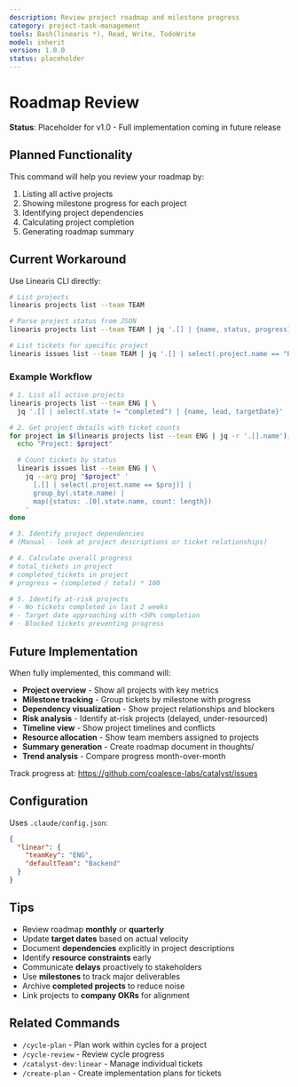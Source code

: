 ```yaml
---
description: Review project roadmap and milestone progress
category: project-task-management
tools: Bash(linearis *), Read, Write, TodoWrite
model: inherit
version: 1.0.0
status: placeholder
---
```


# Roadmap Review

**Status**: Placeholder for v1.0 - Full implementation coming in future release

## Planned Functionality

This command will help you review your roadmap by:

1. Listing all active projects
2. Showing milestone progress for each project
3. Identifying project dependencies
4. Calculating project completion
5. Generating roadmap summary

## Current Workaround

Use Linearis CLI directly:

```bash
# List projects
linearis projects list --team TEAM

# Parse project status from JSON
linearis projects list --team TEAM | jq '.[] | {name, status, progress}'

# List tickets for specific project
linearis issues list --team TEAM | jq '.[] | select(.project.name == "Project Name")'
```

### Example Workflow

```bash
# 1. List all active projects
linearis projects list --team ENG | \
  jq '.[] | select(.state != "completed") | {name, lead, targetDate}'

# 2. Get project details with ticket counts
for project in $(linearis projects list --team ENG | jq -r '.[].name'); do
  echo "Project: $project"

  # Count tickets by status
  linearis issues list --team ENG | \
    jq --arg proj "$project" '
      [.[] | select(.project.name == $proj)] |
      group_by(.state.name) |
      map({status: .[0].state.name, count: length})
    '
done

# 3. Identify project dependencies
# (Manual - look at project descriptions or ticket relationships)

# 4. Calculate overall progress
# total_tickets in project
# completed_tickets in project
# progress = (completed / total) * 100

# 5. Identify at-risk projects
# - No tickets completed in last 2 weeks
# - Target date approaching with <50% completion
# - Blocked tickets preventing progress
```

## Future Implementation

When fully implemented, this command will:

- **Project overview** - Show all projects with key metrics
- **Milestone tracking** - Group tickets by milestone with progress
- **Dependency visualization** - Show project relationships and blockers
- **Risk analysis** - Identify at-risk projects (delayed, under-resourced)
- **Timeline view** - Show project timelines and conflicts
- **Resource allocation** - Show team members assigned to projects
- **Summary generation** - Create roadmap document in thoughts/
- **Trend analysis** - Compare progress month-over-month

Track progress at: https://github.com/coalesce-labs/catalyst/issues

## Configuration

Uses `.claude/config.json`:

```json
{
  "linear": {
    "teamKey": "ENG",
    "defaultTeam": "Backend"
  }
}
```

## Tips

- Review roadmap **monthly** or **quarterly**
- Update **target dates** based on actual velocity
- Document **dependencies** explicitly in project descriptions
- Identify **resource constraints** early
- Communicate **delays** proactively to stakeholders
- Use **milestones** to track major deliverables
- Archive **completed projects** to reduce noise
- Link projects to **company OKRs** for alignment

## Related Commands

- `/cycle-plan` - Plan work within cycles for a project
- `/cycle-review` - Review cycle progress
- `/catalyst-dev:linear` - Manage individual tickets
- `/create-plan` - Create implementation plans for tickets
